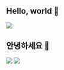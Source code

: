 ## Hello, world 👋

<a href="https://www.linkedin.com/in/sungminteddypark/"><img src="https://img.shields.io/badge/linkedin-%230077B5.svg?style=for-the-badge&logo=linkedin&logoColor=white"/></a> 

## 안녕하세요 👋

<a href="https://breakboyted.notion.site/3318bfd5221541ae84b2470d6bc158d5"><img src="https://img.shields.io/badge/이력서-000000?style=for-the-badge&logo=Notion&logoColor=white"/></a> <a href="https://velog.io/@teddy5518"><img src="https://img.shields.io/badge/벨로그-3DDC84?style=for-the-badge&logo=Blogger&logoColor=white"/></a>
